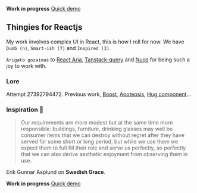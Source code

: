 **Work in progress** [Quick demo](https://polmoneys.github.io/react-thingie)

## Thingies for Reactjs

My work involves complex UI in React, this is how I roll for now.
We have `Dumb (n)`, `Smart-ish (7)` and `Inspired (3)`.

`Arigato gozaimas` to [React Aria](https://react-spectrum.adobe.com/react-aria/FocusRing.html),
[Tanstack-query](https://tanstack.com/query/docs) and
[Nuqs](https://github.com/47ng/nuqs) for being such a joy to work with.

### Lore

Attempt 27392794472. Previous work, [Boost](https://github.com/polmoneys/boost), [Apoteosis](https://www.apotheosis.party/), [Hug component](https://github.com/polmoneys/Hug)...

### Inspiration 💐

> Our requirements are more modest but at the same time more responsible:
> buildings, furniture, drinking glasses may well be consumer items that
> we can destroy without regret after they have served for some short or
> long period, but while we use them we expect them to full fill their role and serve us perfectly, so perfectly that we can also derive aesthetic
> enjoyment from observing them in use.

Erik Gunnar Asplund on **Swedish Grace**.

**Work in progress** [Quick demo](https://polmoneys.github.io/react-thingie)
